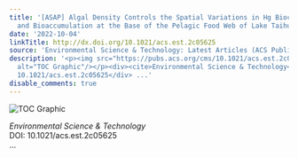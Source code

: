 ```yaml
---
title: '[ASAP] Algal Density Controls the Spatial Variations in Hg Bioconcentration
  and Bioaccumulation at the Base of the Pelagic Food Web of Lake Taihu, China'
date: '2022-10-04'
linkTitle: http://dx.doi.org/10.1021/acs.est.2c05625
source: 'Environmental Science & Technology: Latest Articles (ACS Publications)'
description: '<p><img src="https://pubs.acs.org/cms/10.1021/acs.est.2c05625/asset/images/medium/es2c05625_0007.gif"
  alt="TOC Graphic"/></p><div><cite>Environmental Science & Technology</cite></div><div>DOI:
  10.1021/acs.est.2c05625</div> ...'
disable_comments: true
---
```

<p><img src="https://pubs.acs.org/cms/10.1021/acs.est.2c05625/asset/images/medium/es2c05625_0007.gif" alt="TOC Graphic"/></p><div><cite>Environmental Science & Technology</cite></div><div>DOI: 10.1021/acs.est.2c05625</div> ...